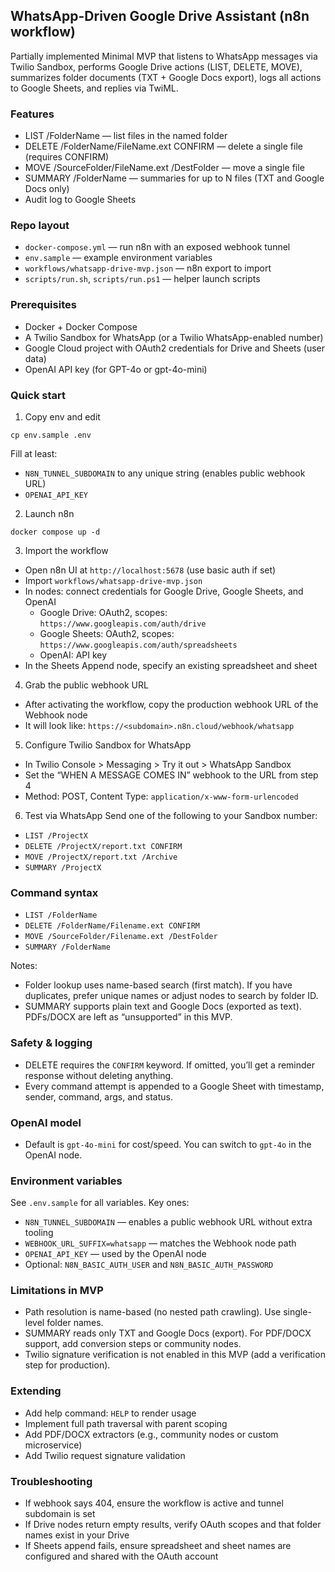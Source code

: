 ## WhatsApp-Driven Google Drive Assistant (n8n workflow)
Partially implemented
Minimal MVP that listens to WhatsApp messages via Twilio Sandbox, performs Google Drive actions (LIST, DELETE, MOVE), summarizes folder documents (TXT + Google Docs export), logs all actions to Google Sheets, and replies via TwiML.

### Features
- LIST /FolderName — list files in the named folder
- DELETE /FolderName/FileName.ext CONFIRM — delete a single file (requires CONFIRM)
- MOVE /SourceFolder/FileName.ext /DestFolder — move a single file
- SUMMARY /FolderName — summaries for up to N files (TXT and Google Docs only)
- Audit log to Google Sheets

### Repo layout
- `docker-compose.yml` — run n8n with an exposed webhook tunnel
- `env.sample` — example environment variables
- `workflows/whatsapp-drive-mvp.json` — n8n export to import
- `scripts/run.sh`, `scripts/run.ps1` — helper launch scripts

### Prerequisites
- Docker + Docker Compose
- A Twilio Sandbox for WhatsApp (or a Twilio WhatsApp-enabled number)
- Google Cloud project with OAuth2 credentials for Drive and Sheets (user data)
- OpenAI API key (for GPT-4o or gpt-4o-mini)

### Quick start
1) Copy env and edit
```
cp env.sample .env
```
Fill at least:
- `N8N_TUNNEL_SUBDOMAIN` to any unique string (enables public webhook URL)
- `OPENAI_API_KEY`

2) Launch n8n
```
docker compose up -d
```

3) Import the workflow
- Open n8n UI at `http://localhost:5678` (use basic auth if set)
- Import `workflows/whatsapp-drive-mvp.json`
- In nodes: connect credentials for Google Drive, Google Sheets, and OpenAI
  - Google Drive: OAuth2, scopes: `https://www.googleapis.com/auth/drive`
  - Google Sheets: OAuth2, scopes: `https://www.googleapis.com/auth/spreadsheets`
  - OpenAI: API key
- In the Sheets Append node, specify an existing spreadsheet and sheet

4) Grab the public webhook URL
- After activating the workflow, copy the production webhook URL of the Webhook node
- It will look like: `https://<subdomain>.n8n.cloud/webhook/whatsapp`

5) Configure Twilio Sandbox for WhatsApp
- In Twilio Console > Messaging > Try it out > WhatsApp Sandbox
- Set the “WHEN A MESSAGE COMES IN” webhook to the URL from step 4
- Method: POST, Content Type: `application/x-www-form-urlencoded`

6) Test via WhatsApp
Send one of the following to your Sandbox number:
- `LIST /ProjectX`
- `DELETE /ProjectX/report.txt CONFIRM`
- `MOVE /ProjectX/report.txt /Archive`
- `SUMMARY /ProjectX`

### Command syntax
- `LIST /FolderName`
- `DELETE /FolderName/Filename.ext CONFIRM`
- `MOVE /SourceFolder/Filename.ext /DestFolder`
- `SUMMARY /FolderName`

Notes:
- Folder lookup uses name-based search (first match). If you have duplicates, prefer unique names or adjust nodes to search by folder ID.
- SUMMARY supports plain text and Google Docs (exported as text). PDFs/DOCX are left as “unsupported” in this MVP.

### Safety & logging
- DELETE requires the `CONFIRM` keyword. If omitted, you’ll get a reminder response without deleting anything.
- Every command attempt is appended to a Google Sheet with timestamp, sender, command, args, and status.

### OpenAI model
- Default is `gpt-4o-mini` for cost/speed. You can switch to `gpt-4o` in the OpenAI node.

### Environment variables
See `.env.sample` for all variables. Key ones:
- `N8N_TUNNEL_SUBDOMAIN` — enables a public webhook URL without extra tooling
- `WEBHOOK_URL_SUFFIX=whatsapp` — matches the Webhook node path
- `OPENAI_API_KEY` — used by the OpenAI node
- Optional: `N8N_BASIC_AUTH_USER` and `N8N_BASIC_AUTH_PASSWORD`

### Limitations in MVP
- Path resolution is name-based (no nested path crawling). Use single-level folder names.
- SUMMARY reads only TXT and Google Docs (export). For PDF/DOCX support, add conversion steps or community nodes.
- Twilio signature verification is not enabled in this MVP (add a verification step for production).

### Extending
- Add help command: `HELP` to render usage
- Implement full path traversal with parent scoping
- Add PDF/DOCX extractors (e.g., community nodes or custom microservice)
- Add Twilio request signature validation

### Troubleshooting
- If webhook says 404, ensure the workflow is active and tunnel subdomain is set
- If Drive nodes return empty results, verify OAuth scopes and that folder names exist in your Drive
- If Sheets append fails, ensure spreadsheet and sheet names are configured and shared with the OAuth account


